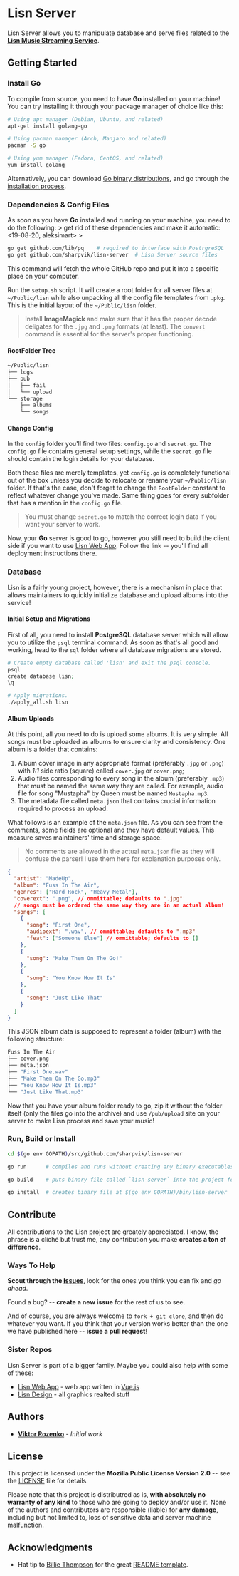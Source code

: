 # Lisn Server

Lisn Server allows you to manipulate database and serve files related to the
**[Lisn Music Streaming Service]**.

[lisn music streaming service]: https://github.com/Lisn-Rocks/meta

## Getting Started

### Install Go

To compile from source, you need to have **Go** installed on your machine! You
can try installing it through your package manager of choice like this:

```bash
# Using apt manager (Debian, Ubuntu, and related)
apt-get install golang-go

# Using pacman manager (Arch, Manjaro and related)
pacman -S go

# Using yum manager (Fedora, CentOS, and related)
yum install golang
```

Alternatively, you can download [Go binary distributions][bin], and go through
the [installation process][install].

[bin]: https://golang.org/dl/
[install]: https://golang.org/doc/install

### Dependencies & Config Files

As soon as you have **Go** installed and running on your machine, you need to do
the following: > get rid of these dependencies and make it automatic: <19-08-20, aleksimart> >

```bash
go get github.com/lib/pq    # required to interface with PostrgreSQL
go get github.com/sharpvik/lisn-server  # Lisn Server source files
```

This command will fetch the whole GitHub repo and put it into a specific place
on your computer.

Run the `setup.sh` script. It will create a root folder for all server files at
`~/Public/lisn` while also unpacking all the config file templates from `.pkg`.
This is the initial layout of the `~/Public/lisn` folder.

> Install **ImageMagick** and make sure that it has the proper decode deligates
> for the `.jpg` and `.png` formats (at least). The `convert` command is
> essential for the server's proper functioning.

#### RootFolder Tree

```bash
~/Public/lisn
├── logs
├── pub
│   ├── fail
│   └── upload
└── storage
    ├── albums
    └── songs
```

#### Change Config

In the `config` folder you'll find two files: `config.go` and `secret.go`.
The `config.go` file contains general setup settings, while the `secret.go` file
should contain the login details for your database.

Both these files are merely templates, yet `config.go` is completely functional
out of the box unless you decide to relocate or rename your `~/Public/lisn`
folder. If that's the case, don't forget to change the `RootFolder` constant to
reflect whatever change you've made. Same thing goes for every subfolder that
has a mention in the `config.go` file.

> You must change `secret.go` to match the correct login data if you want your
> server to work.

Now, your **Go** server is good to go, however you still need to build the
client side if you want to use [Lisn Web App]. Follow the link -- you'll find
all deployment instructions there.

[lisn web app]: https://github.com/Lisn-Rocks/web-app

### Database

Lisn is a fairly young project, however, there is a mechanism in place that
allows maintainers to quickly initialize database and upload albums into the
service!

#### Initial Setup and Migrations

First of all, you need to install **PostgreSQL** database server which will
allow you to utilize the `psql` terminal command. As soon as that's all good and
working, head to the `sql` folder where all database migrations are stored.

```bash
# Create empty database called 'lisn' and exit the psql console.
psql
create database lisn;
\q

# Apply migrations.
./apply_all.sh lisn
```

#### Album Uploads

At this point, all you need to do is upload some albums. It is very simple. All
songs must be uploaded as albums to ensure clarity and consistency. One album is
a folder that contains:

1. Album cover image in any appropriate format (preferably `.jpg` or `.png`)
   with _1:1_ side ratio (square) called `cover.jpg` or `cover.png`;
2. Audio files corresponding to every song in the album (preferably `.mp3`) that
   must be named the same way they are called. For example, audio file for song
   "Mustapha" by Queen must be named `Mustapha.mp3`.
3. The metadata file called `meta.json` that contains crucial information
   required to process an upload.

What follows is an example of the `meta.json` file. As you can see from the
comments, some fields are optional and they have default values. This measure
saves maintainers' time and storage space.

> No comments are allowed in the actual `meta.json` file as they will confuse
> the parser! I use them here for explanation purposes only.

```json
{
  "artist": "MadeUp",
  "album": "Fuss In The Air",
  "genres": ["Hard Rock", "Heavy Metal"],
  "coverext": ".png", // ommittable; defaults to ".jpg"
  // songs must be ordered the same way they are in an actual album!
  "songs": [
    {
      "song": "First One",
      "audioext": ".wav", // ommittable; defaults to ".mp3"
      "feat": ["Someone Else"] // ommittable; defaults to []
    },
    {
      "song": "Make Them On The Go!"
    },
    {
      "song": "You Know How It Is"
    },
    {
      "song": "Just Like That"
    }
  ]
}
```

This JSON album data is supposed to represent a folder (album) with the
following structure:

```bash
Fuss In The Air
├── cover.png
├── meta.json
├── "First One.wav"
├── "Make Them On The Go.mp3"
├── "You Know How It Is.mp3"
└── "Just Like That.mp3"
```

Now that you have your album folder ready to go, zip it without the folder
itself (only the files go into the archive) and use `/pub/upload` site on your
server to make Lisn process and save your music!

### Run, Build or Install

```bash
cd $(go env GOPATH)/src/github.com/sharpvik/lisn-server

go run      # compiles and runs without creating any binary executables

go build    # puts binary file called `lisn-server` into the project folder

go install  # creates binary file at $(go env GOPATH)/bin/lisn-server
```

## Contribute

All contributions to the Lisn project are greately appreciated. I know, the
phrase is a cliché but trust me, any contribution you make
**creates a ton of difference**.

### Ways To Help

**Scout through the [Issues]**, look for the ones you think you can fix and
_go ahead_.

[issues]: https://github.com/Lisn-Rocks/server/issues

Found a bug? -- **create a new issue** for the rest of us to see.

And of course, you are always welcome to `fork + git clone`, and then do
whatever you want. If you think that your version works better than the one we
have published here -- **issue a pull request**!

### Sister Repos

Lisn Server is part of a bigger family. Maybe you could also help with some of
these:

- [Lisn Web App] - web app written in [Vue.js]
- [Lisn Design] - all graphics realted stuff

[vue.js]: https://vuejs.org
[lisn design]: https://github.com/Lisn-Rocks/design

## Authors

- **[Viktor Rozenko]** - _Initial work_

[viktor rozenko]: https://github.com/sharpvik

## License

This project is licensed under the **Mozilla Public License Version 2.0** --
see the [LICENSE](LICENSE) file for details.

Please note that this project is distributred as is,
**with absolutely no warranty of any kind** to those who are going to deploy
and/or use it. None of the authors and contributors are responsible (liable)
for **any damage**, including but not limited to, loss of sensitive data and
server machine malfunction.

## Acknowledgments

- Hat tip to [Billie Thompson] for the great [README template].

[billie thompson]: https://gist.github.com/PurpleBooth
[readme template]: https://gist.github.com/PurpleBooth/109311bb0361f32d87a2
